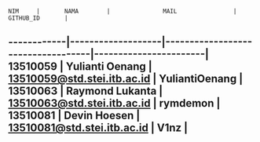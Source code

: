 	NIM		|		NAMA		|				MAIL				|		GITHUB_ID		|
------------|-------------------|-----------------------------------|-----------------------|
  13510059	|	Yulianti Oenang	|	13510059@std.stei.itb.ac.id		|	  YuliantiOenang	|
  13510063	|   Raymond Lukanta	|	13510063@std.stei.itb.ac.id		|	 	rymdemon		|
  13510081	|   Devin Hoesen	|	13510081@std.stei.itb.ac.id		|		  V1nz			|
---------------------------------------------------------------------------------------------